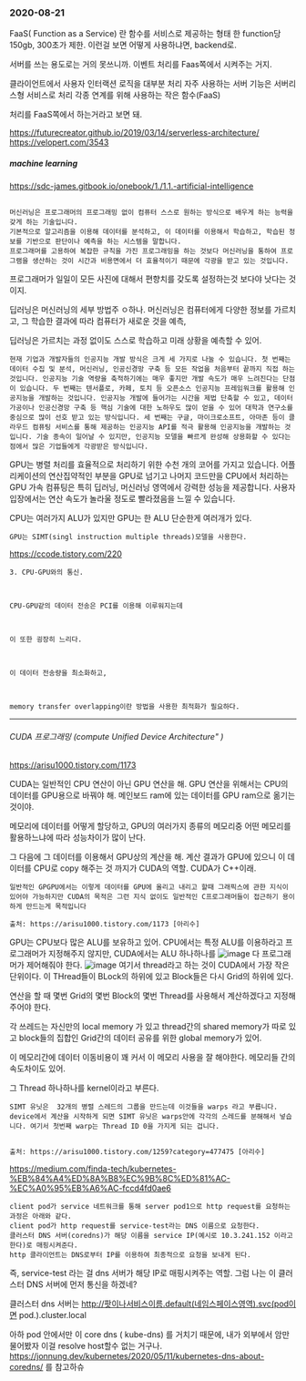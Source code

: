 
### 2020-08-21

FaaS( Function as a Service) 란 함수를 서비스로 제공하는 형태
한 function당 150gb, 300초가 제한. 이런걸 보면 어떻게 사용하냐면, backend로.

서버를 쓰는 용도로는 거의 못쓰니까. 이벤트 처리를 Faas쪽에서 시켜주는 거지.

클라이언트에서 사용자 인터랙션 로직을 대부분 처리
자주 사용하는 서버 기능은 서버리스형 서비스로 처리
각종 연계를 위해 사용하는 작은 함수(FaaS)

처리를 FaaS쪽에서 하는거라고 보면 돼.

<https://futurecreator.github.io/2019/03/14/serverless-architecture/>
<https://velopert.com/3543>


##### machine learning
<https://sdc-james.gitbook.io/onebook/1./1.1.-artificial-intelligence>

```

머신러닝은 프로그래머의 프로그래밍 없이 컴퓨터 스스로 원하는 방식으로 배우게 하는 능력을 갖게 하는 기술입니다. 
기본적으로 알고리즘을 이용해 데이터를 분석하고, 이 데이터를 이용해서 학습하고, 학습된 정보를 기반으로 판단이나 예측을 하는 시스템을 말합니다. 
프로그래머를 고용하여 복잡한 규칙을 가진 프로그래밍을 하는 것보다 머신러닝을 통하여 프로그램을 생산하는 것이 시간과 비용면에서 더 효율적이기 때문에 각광을 받고 있는 것입니다.
```
프로그래머가 일일이 모든 사진에 대해서 편향치를 갖도록 설정하는것 보다야 낫다는 것이지.

딥러닝은 머신러닝의 세부 방법주 ㅇ하나. 
머신러닝은 컴퓨터에게 다양한 정보를 가르치고, 그 학습한 결과에 따라 컴퓨터가 새로운 것을 예측,

딥러닝은 가르치는 과정 없이도 스스로 학습하고 미래 상황을 예측할 수 있어.

```
현재 기업과 개발자들의 인공지능 개발 방식은 크게 세 가지로 나눌 수 있습니다. 첫 번째는 데이터 수집 및 분석, 머신러닝, 인공신경망 구축 등 모든 작업을 처음부터 끝까지 직접 하는 것입니다. 인공지능 기술 역량을 축적하기에는 매우 좋지만 개발 속도가 매우 느려진다는 단점이 있습니다. 두 번째는 텐서플로, 카페, 토치 등 오픈소스 인공지능 프레임워크를 활용해 인공지능을 개발하는 것입니다. 인공지능 개발에 들어가는 시간을 제법 단축할 수 있고, 데이터 가공이나 인공신경망 구축 등 핵심 기술에 대한 노하우도 많이 얻을 수 있어 대학과 연구소를 중심으로 많이 선호 받고 있는 방식입니다. 세 번째는 구글, 마이크로소프트, 아마존 등이 클라우드 컴퓨팅 서비스를 통해 제공하는 인공지능 API를 적극 활용해 인공지능을 개발하는 것입니다. 기술 종속이 일어날 수 있지만, 인공지능 모델을 빠르게 완성해 상용화할 수 있다는 점에서 많은 기업들에게 각광받은 방식입니다.
```

GPU는 병렬 처리를 효율적으로 처리하기 위한 수천 개의 코어를 가지고 있습니다. 
어플리케이션의 연산집약적인 부분을 GPU로 넘기고 나머지 코드만을 CPU에서 처리하는 GPU 가속 컴퓨팅은 특히 딥러닝, 머신러닝 영역에서 강력한 성능을 제공합니다. 사용자 입장에서는 연산 속도가 놀라울 정도로 빨라졌음을 느낄 수 있습니다.

CPU는 여러가지 ALU가 있지만 GPU는 한 ALU 단순한게 여러개가 있다.
```
GPU는 SIMT(singl instruction multiple threads)모델을 사용한다.
```
<https://ccode.tistory.com/220>
```
3. CPU-GPU와의 통신.



CPU-GPU같의 데이터 전송은 PCI를 이용해 이루워지는데



이 또한 굉장히 느리다.



이 데이터 전송량을 최소화하고,



memory transfer overlapping이란 방법을 사용한 최적화가 필요하다.
```

____
###### CUDA 프로그래밍 (compute Unified Device Architecture" ) 

<https://arisu1000.tistory.com/1173>

CUDA는 일반적인 CPU 연산이 아닌 GPU 연산을 해. 
GPU 연산을 위해서는 CPU의 데이터를 GPU용으로 바꿔야 해.
메인보드 ram에 있는 데이터를 GPU ram으로 옮기는 것이야.

메모리에 데이터를 어떻게 할당하고, GPU의 여러가지 종류의 메모리중 어떤 메모리를 활용하느냐에 따라 성능차이가 많이 난다.

그 다음에 그 데이터를 이용해서 GPU상의 계산을 해.
계산 결과가 GPU에 있으니 이 데이터를 CPU로 copy 해주는 것 까지가 CUDA의 역할.
CUDA가 C++이래.
```
일반적인 GPGPU에서는 이렇게 데이터를 GPU에 올리고 내리고 할때 그래픽스에 관한 지식이 있어야 가능하지만 CUDA의 목적은 그런 지식 없이도 일반적인 C프로그래머들이 접근하기 용이하게 만드는게 목적입니다

출처: https://arisu1000.tistory.com/1173 [아리수]
```

GPU는 CPU보다 많은 ALU를 보유하고 있어.
CPU에서는 특정 ALU를 이용하라고 프로그래머가 지정해주지 않지만, CUDA에서는 ALU 하나하나를 
![image](https://user-images.githubusercontent.com/47310668/90856735-9668dc00-e3bd-11ea-8a53-edf229f9aec7.png)
다 프로그래머가 제어해줘야 한다. 
![image](https://user-images.githubusercontent.com/47310668/90856781-ada7c980-e3bd-11ea-917f-5038ae3c2e52.png)
여기서 thread라고 하는 것이 CUDA에서 가장 작은 단위이다.
이 THread들이 BLock의 하위에 있고 Block들은 다시 Grid의 하위에 있다.

연산을 할 때 몇번 Grid의 몇번 Block의 몇번 Thread를 사용해서 계산하겠다고 지정해주어야 한다.

각 쓰레드는 자신만의 local memory 가 있고 thread간의 shared memory가 따로 있고 block들의 집합인 Grid간의
데이터 공유를 위한 global memory가 있어.

이 메모리간에 데이터 이동비용이 꽤 커서 이 메모리 사용을 잘 해야한다. 메모리들 간의 속도차이도 있어.

그 Thread 하나하나를 kernel이라고 부른다. 

```
SIMT 유닛은  32개의 병렬 스레드의 그룹을 만드는데 이것들을 warps 라고 부릅니다.
device에서 계산을 시작하게 되면 SIMT 유닛은 warps안에 각각의 스레드를 분해해서 넣습니다. 여기서 첫번째 warp는 Thread ID 0을 가지게 되는 겁니다.


출처: https://arisu1000.tistory.com/1259?category=477475 [아리수]
```
<https://medium.com/finda-tech/kubernetes-%EB%84%A4%ED%8A%B8%EC%9B%8C%ED%81%AC-%EC%A0%95%EB%A6%AC-fccd4fd0ae6>
```
client pod가 service 네트워크를 통해 server pod1으로 http request를 요청하는 과정은 아래와 같다.
client pod가 http request를 service-test라는 DNS 이름으로 요청한다.
클러스터 DNS 서버(coredns)가 해당 이름을 service IP(예시로 10.3.241.152 이라고 한다)로 매핑시켜준다.
http 클라이언트는 DNS로부터 IP를 이용하여 최종적으로 요청을 보내게 된다.
```
즉, service-test 라는 걸 dns 서버가 해당 IP로 매핑시켜주는 역할.
그럼 나는 이 클러스터 DNS 서버에 먼저 통신을 하겠네?

클러스터 dns 서버는
http://팟이나서비스이름.default(네임스페이스영역).svc(pod이면 pod.).cluster.local

아하 pod 안에서만 이 core dns ( kube-dns) 를 거치기 때문에, 내가 외부에서 암만 물어봤자
이걸 resolve host할수 없는 거구나.
<https://jonnung.dev/kubernetes/2020/05/11/kubernetes-dns-about-coredns/> 를 참고하슈

